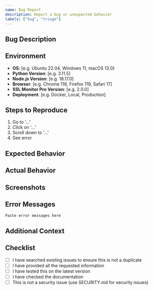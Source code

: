 ```yaml
---
name: Bug Report
description: Report a bug or unexpected behavior
labels: ["bug", "triage"]
---
```


## Bug Description
<!-- Provide a clear and concise description of what the bug is -->

## Environment
<!-- Please complete the following information -->
- **OS**: [e.g. Ubuntu 22.04, Windows 11, macOS 13.0]
- **Python Version**: [e.g. 3.11.5]
- **Node.js Version**: [e.g. 18.17.0]
- **Browser**: [e.g. Chrome 118, Firefox 119, Safari 17]
- **SSL Monitor Pro Version**: [e.g. 2.0.0]
- **Deployment**: [e.g. Docker, Local, Production]

## Steps to Reproduce
<!-- Provide detailed steps to reproduce the behavior -->
1. Go to '...'
2. Click on '...'
3. Scroll down to '...'
4. See error

## Expected Behavior
<!-- A clear and concise description of what you expected to happen -->

## Actual Behavior
<!-- A clear and concise description of what actually happened -->

## Screenshots
<!-- If applicable, add screenshots to help explain your problem -->

## Error Messages
<!-- If applicable, paste any error messages or logs -->
```
Paste error messages here
```

## Additional Context
<!-- Add any other context about the problem here -->

## Checklist
<!-- Please check the items that apply -->
- [ ] I have searched existing issues to ensure this is not a duplicate
- [ ] I have provided all the requested information
- [ ] I have tested this on the latest version
- [ ] I have checked the documentation
- [ ] This is not a security issue (use SECURITY.md for security issues)
